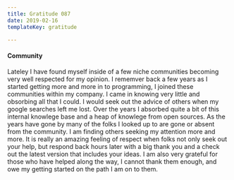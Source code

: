 ```yaml
---
title: Gratitude 087
date: 2019-02-16
templateKey: gratitude

---
```



#### Community

Lateley I have found myself inside of a few niche communities becoming very well respected for my opinion.  I rememver back a few years as I started getting more and more in to programming, I joined these communities within my company.  I came in knowing very little and obsorbing all that I could.  I would seek out the advice of others when my google searches left me lost.  Over the years I absorbed quite a bit of this internal knowlege base and a heap of knowlege from open sources.  As the years have gone by many of the folks I looked up to are gone or absent from the community.  I am finding others seeking my attention more and more.  It is really an amazing feeling of respect when folks not only seek out your help, but respond back hours later with a big thank you and a check out the latest version that includes your ideas.  I am also very grateful for those who have helped along the way, I cannot thank them enough, and owe my getting started on the path I am on to them.
